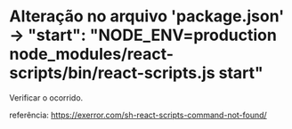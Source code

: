 # Alteração no arquivo 'package.json' -> "start": "NODE_ENV=production node_modules/react-scripts/bin/react-scripts.js start"

Verificar o ocorrido.

referência:
https://exerror.com/sh-react-scripts-command-not-found/
